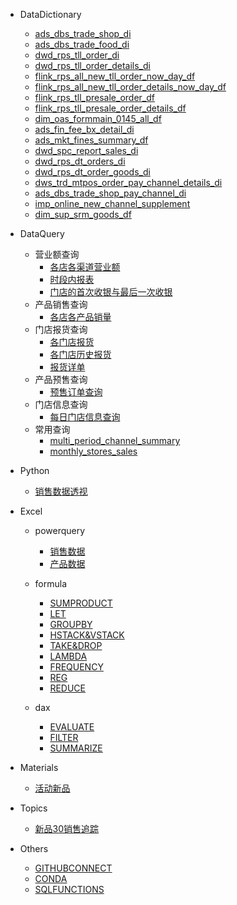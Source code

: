 <!-- _sidebar.md -->
* DataDictionary
    * [ads_dbs_trade_shop_di](/data-dictionary/ads_dbs_trade_shop_di "门店销售（大渠道）")
    * [ads_dbs_trade_food_di](/data-dictionary/ads_dbs_trade_food_di "产品销售（大渠道）")
    * [dwd_rps_tll_order_di](/data-dictionary/dwd_rps_tll_order_di "报货订单")
    * [dwd_rps_tll_order_details_di](/data-dictionary/dwd_rps_tll_order_details_di "报货订单明细")
    * [flink_rps_all_new_tll_order_now_day_df](/data-dictionary/flink_rps_all_new_tll_order_now_day_df "报货订单（即时）")
    * [flink_rps_all_new_tll_order_details_now_day_df](/data-dictionary/flink_rps_all_new_tll_order_details_now_day_df "报货订单明细（即时）")
    * [flink_rps_tll_presale_order_df](/data-dictionary/flink_rps_tll_presale_order_df "预售订单")
    * [flink_rps_tll_presale_order_details_df](/data-dictionary/flink_rps_tll_presale_order_details_df "预售详单")
    * [dim_oas_formmain_0145_all_df](/data-dictionary/dim_oas_formmain_0145_all_df "门店信息")
    * [ads_fin_fee_bx_detail_di](/data-dictionary/ads_fin_fee_bx_detail_di "费用报销明细表")
    * [ads_mkt_fines_summary_df](/data-dictionary/ads_mkt_fines_summary_df "门店罚款信息")
    * [dwd_spc_report_sales_di](/data-dictionary/dwd_spc_report_sales_di "u8c订单信息（已弃用）")
    * [dwd_rps_dt_orders_di](/data-dictionary/dwd_rps_dt_orders_di "u8c订单（已弃用）")
    * [dwd_rps_dt_order_goods_di](/data-dictionary/dwd_rps_dt_order_goods_di "u8c订单明细（已弃用）")
    * [dws_trd_mtpos_order_pay_channel_details_di](/data-dictionary/dws_trd_mtpos_order_pay_channel_details_di "门店销售（详细渠道）")
    * [ads_dbs_trade_shop_pay_channel_di](/data-dictionary/ads_dbs_trade_shop_pay_channel_di "门店销售（详细渠道日表）")
    * [imp_online_new_channel_supplement](/data-dictionary/imp_online_new_channel_supplement "新渠道补录")
    * [dim_sup_srm_goods_df](/data-dictionary/dim_sup_srm_goods_df "商品信息")

* DataQuery
    * 营业额查询
        * [各店各渠道营业额](/data-query/turnover-query/各店各渠道营业额 "各店各月各渠道营业额查询")
        * [时段内报表](/data-query/turnover-query/时段内报表 "各店各月各渠道营业额查询")
        * [门店的首次收银与最后一次收银](/data-query/turnover-query/门店的首次收银与最后一次收银 "门店的首次收银与最后一次收银")
    * 产品销售查询
        * [各店各产品销量](/data-query/product-query/时间段各店各产品销量 "时间段各店各产品销量查询")
    * 门店报货查询
        * [各门店报货](/data-query/store-buy-product-query/各门店各月报货 "各门店各月报货查询")
        * [各门店历史报货](/data-query/store-buy-product-query/各门店历史各月报货 "各门店历史各月报货")
        * [报货详单](/data-query/store-buy-product-query/报货详单 "报货详单查询")
    * 产品预售查询
        * [预售订单查询](/data-query/product-presell-query/预售订单查询 "预售订单查询")
    * 门店信息查询
        * [每日门店信息查询](/data-query/store-query/每日门店信息查询 "每日门店信息查询")
    * 常用查询
        * [multi_period_channel_summary](/data-query/common-query/multi_period_channel_summary "多渠道汇总")
        * [monthly_stores_sales](/data-query/common-query/monthly_stores_sales "门店各产品月度销售汇总") 
* Python
    * [销售数据透视](/python/销售数据透视 "销售数据透视")
* Excel
    * powerquery
        * [销售数据](/excel/power-query/销售数据 "销售数据")
        * [产品数据](/excel/power-query/产品数据 "产品数据")
    * formula
        * [SUMPRODUCT](/excel/formula/sumproduct "SUMPRODUCT")
        * [LET](/excel/formula/let "LET")
        * [GROUPBY](/excel/formula/groupby "GROUPBY")
        * [HSTACK&VSTACK](/excel/formula/hstack与vstack "HSTACK&VSTACK")
        * [TAKE&DROP](/excel/formula/take与drop "TAKE&DROP")
        * [LAMBDA](/excel/formula/lambda "LAMBDA")
        * [FREQUENCY](/excel/formula/frequency "FREQUENCY")
        * [REG](/excel/formula/reg "正则表达式")
        * [REDUCE](/excel/formula/reduce "REDUCE")

    * dax
        * [EVALUATE](/excel/dax/evaluate "EVALUATE")
        * [FILTER](/excel/dax/filter "FILTER")
        * [SUMMARIZE](/excel/dax/summarize "SUMMARIZE")
* Materials
    * [活动新品](/materials/活动新品 "活动新品")
* Topics
    * [新品30销售追踪](/topics/新品30天销售追踪 "新品30天销售追踪")

* Others
    * [GITHUBCONNECT](/others/githubconnect "gitgub连接代理")
    * [CONDA](/others/conda "conda的使用")
    * [SQLFUNCTIONS](/others/sqlfunctions "常用的SQL函数")